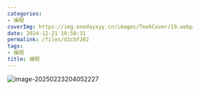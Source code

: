 ```yaml
---
categories:
- 编程
coverImg: https://img.onedayxyy.cn/images/TeekCover/19.webp
date: 2024-12-21 18:50:31
permalink: /files/d3cbf202
tags:
- 编程
title: 编程
---
```

![image-20250223204052227](https://img.onedayxyy.cn/images/image-20250223204052227.png)